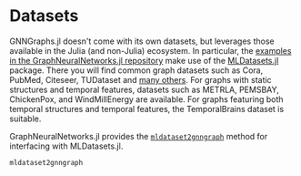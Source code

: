 # Datasets

GNNGraphs.jl doesn't come with its own datasets, but leverages those available in the Julia (and non-Julia) ecosystem. In particular, the [examples in the GraphNeuralNetworks.jl repository](https://github.com/CarloLucibello/GraphNeuralNetworks.jl/tree/master/examples) make use of the [MLDatasets.jl](https://github.com/JuliaML/MLDatasets.jl) package. There you will find common graph datasets such as Cora, PubMed, Citeseer, TUDataset and [many others](https://juliaml.github.io/MLDatasets.jl/dev/datasets/graphs/).
For graphs with static structures and temporal features, datasets such as METRLA, PEMSBAY, ChickenPox, and WindMillEnergy are available. For graphs featuring both temporal structures and temporal features, the TemporalBrains dataset is suitable.

GraphNeuralNetworks.jl provides the [`mldataset2gnngraph`](@ref) method for interfacing with MLDatasets.jl.

```@docs
mldataset2gnngraph
```
